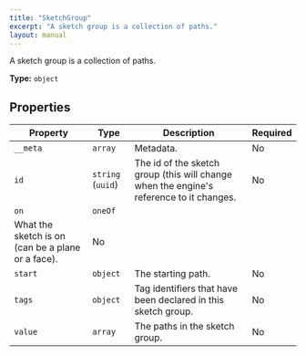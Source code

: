 ```yaml
---
title: "SketchGroup"
excerpt: "A sketch group is a collection of paths."
layout: manual
---
```


A sketch group is a collection of paths.


**Type:** `object`




## Properties

| Property | Type | Description | Required |
|----------|------|-------------|----------|
| `__meta` |`array`| Metadata. | No |
| `id` |`string` (`uuid`)| The id of the sketch group (this will change when the engine&#x27;s reference to it changes. | No |
| `on` |`oneOf`
| What the sketch is on (can be a plane or a face). | No |
| `start` |`object`| The starting path. | No |
| `tags` |`object`| Tag identifiers that have been declared in this sketch group. | No |
| `value` |`array`| The paths in the sketch group. | No |


